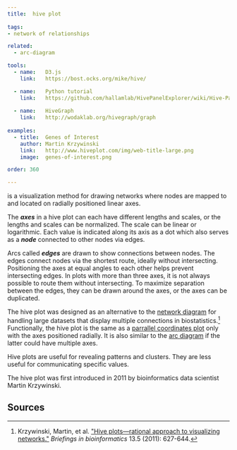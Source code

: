 ```yaml
---
title:  hive plot
  
tags:
- network of relationships

related:
  - arc-diagram

tools:
  - name:   D3.js
    link:   https://bost.ocks.org/mike/hive/

  - name:   Python tutorial
    link:   https://github.com/hallamlab/HivePanelExplorer/wiki/Hive-Panel-Explorer-Beginner's-Guide
    
  - name:   HiveGraph
    link:   http://wodaklab.org/hivegraph/graph
    
examples:
  - title:  Genes of Interest
    author: Martin Krzywinski
    link:   http://www.hiveplot.com/img/web-title-large.png
    image:  genes-of-interest.png

order: 360

---
```


is a visualization method for drawing networks where nodes are mapped to and located on radially positioned linear axes.

<!--more-->

The ***axes*** in a hive plot can each have different lengths and scales, or the lengths and scales can be normalized. The scale can be linear or logarithmic. Each value is indicated along its axis as a dot which also serves as a ***node*** connected to other nodes via edges.

Arcs called ***edges*** are drawn to show connections between nodes. The edges connect nodes via the shortest route, ideally without intersecting. Positioning the axes at equal angles to each other helps prevent intersecting edges. In plots with more than three axes, it is not always possible to route them without intersecting. To maximize separation between the edges, they can be drawn around the axes, or the axes can be duplicated.

The hive plot was designed as an alternative to the [network diagram](/network-diagram) for handling large datasets that display multiple connections in biostatistics.[^krzywinski] Functionally, the hive plot is the same as a [parrallel coordinates plot](/parallel-coordinates) only with the axes positioned radially. It is also similar to the [arc diagram](arc-diagram)  if the latter could have multiple axes. 

Hive plots are useful for revealing patterns and clusters. They are less useful for communicating specific values.

The hive plot was first introduced in 2011 by bioinformatics data scientist Martin Krzywinski.

## Sources
[^krzywinski]: Krzywinski, Martin, et al. ["Hive plots—rational approach to visualizing networks."](https://academic.oup.com/bib/article/13/5/627/412507) *Briefings in bioinformatics* 13.5 (2011): 627-644.
